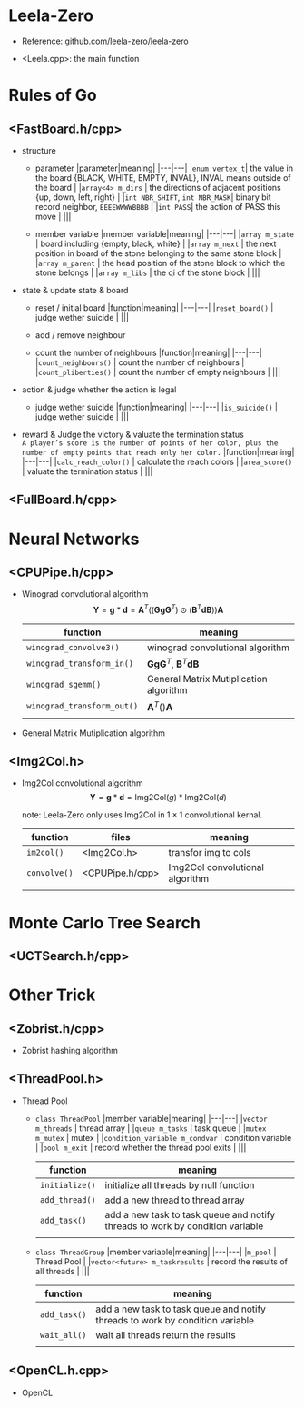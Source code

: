 # **Leela-Zero**
* Reference: [github.com/leela-zero/leela-zero](https://github.com/leela-zero/leela-zero)

* <Leela.cpp>: the main function

# Rules of Go
## <FastBoard.h/cpp>

* structure
  * parameter
    |parameter|meaning|
    |---|---|
    |```enum vertex_t```| the value in the board {BLACK, WHITE, EMPTY, INVAL}, INVAL means outside of the board |
    |```array<4> m_dirs``` | the directions of adjacent positions {up, down, left, right} |
    |```int NBR_SHIFT```, ```int NBR_MASK```| binary bit record neighbor, ```EEEEWWWWBBBB``` |
    |```int PASS```| the action of PASS this move |
    |||

  * member variable
    |member variable|meaning|
    |---|---|
    |```array m_state``` | board including {empty, black, white} |
    |```array m_next``` | the next position in board of the stone belonging to the same stone block |
    |```array m_parent``` | the head position of the stone block to which the stone belongs |
    |```array m_libs``` | the qi of the stone block |
    |||

* state & update state & board
  * reset / initial board
    |function|meaning|
    |---|---|
    |```reset_board()``` | judge wether suicide |
    |||

  * add / remove neighbour

  * count the number of neighbours
    |function|meaning|
    |---|---|
    |```count_neighbours()``` | count the number of neighbours |
    |```count_pliberties()``` | count the number of empty neighbours |
    |||

* action & judge whether the action is legal
  * judge wether suicide
    |function|meaning|
    |---|---|
    |```is_suicide()``` | judge wether suicide |
    |||

* reward & Judge the victory & valuate the termination status  
  ```A player’s score is the number of points of her color, plus the number of empty points that reach only her color.``` 
  |function|meaning|
  |---|---|
  |```calc_reach_color()``` | calculate the reach colors |
  |```area_score()``` | valuate the termination status |
  |||

## <FullBoard.h/cpp>

# Neural Networks
## <CPUPipe.h/cpp>
* Winograd convolutional algorithm
  $$\boldsymbol Y = \boldsymbol g * \boldsymbol d = \boldsymbol A^T ((\boldsymbol G \boldsymbol g \boldsymbol G^T) \odot (\boldsymbol B^T \boldsymbol d \boldsymbol B)) \boldsymbol A$$

  |function|meaning|
  |---|---|
  |```winograd_convolve3()``` | winograd convolutional algorithm |
  |```winograd_transform_in()``` | $\boldsymbol G \boldsymbol g \boldsymbol G^T$, $\boldsymbol B^T \boldsymbol d \boldsymbol B$ |
  |```winograd_sgemm()``` | General Matrix Mutiplication algorithm |
  |```winograd_transform_out()``` | $\boldsymbol A^T () \boldsymbol A$ |
  |||

* General Matrix Mutiplication algorithm

## <Img2Col.h>
* Img2Col convolutional algorithm  
  $$\boldsymbol Y = \boldsymbol g * \boldsymbol d = \text{Img2Col}(g) * \text{Img2Col}(d)$$

  note: Leela-Zero only uses Img2Col in $1 \times 1$ convolutional kernal.

  |function|files|meaning|
  |---|---|---|
  |```im2col()``` |<Img2Col.h>| transfor img to cols|
  |```convolve()``` | <CPUPipe.h/cpp>| Img2Col convolutional algorithm |
  |||

# Monte Carlo Tree Search
## <UCTSearch.h/cpp>

# Other Trick
## <Zobrist.h/cpp>
* Zobrist hashing algorithm

## <ThreadPool.h>
* Thread Pool
  * ```class ThreadPool```
    |member variable|meaning|
    |---|---|
    |```vector m_threads``` | thread array |
    |```queue m_tasks``` | task queue |
    |```mutex m_mutex``` | mutex |
    |```condition_variable m_condvar``` | condition variable |
    |```bool m_exit``` | record whether the thread pool exits |
    |||

    |function|meaning|
    |---|---|
    |```initialize()``` | initialize all threads by null function |
    |```add_thread()``` | add a new thread to thread array |
    |```add_task()``` | add a new task to task queue and notify threads to work by condition variable |
    |||

  * ```class ThreadGroup```
    |member variable|meaning|
    |---|---|
    |```m_pool``` | Thread Pool |
    |```vector<future> m_taskresults``` | record the results of all threads |
    |||

    |function|meaning|
    |---|---|
    |```add_task()``` | add a new task to task queue and notify threads to work by condition variable |
    |```wait_all()``` | wait all threads return the results |
    |||

## <OpenCL.h.cpp>
* OpenCL